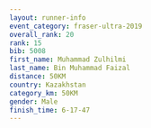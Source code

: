 ```yaml
---
layout: runner-info 
event_category: fraser-ultra-2019 
overall_rank: 20
rank: 15
bib: 5008
first_name: Muhammad Zulhilmi
last_name: Bin Muhammad Faizal
distance: 50KM
country: Kazakhstan
category_km: 50KM
gender: Male
finish_time: 6-17-47
---
```

